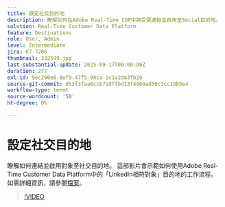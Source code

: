 ```yaml
---
title: 設定社交目的地
description: 瞭解如何在Adobe Real-Time CDP中將受眾連結並啟用至Social目的地。
solution: Real-Time Customer Data Platform
feature: Destinations
role: User, Admin
level: Intermediate
jira: KT-7206
thumbnail: 332599.jpg
last-substantial-update: 2025-09-17T00:00:00Z
duration: 277
exl-id: 9ec200e6-8ef9-47f5-98ca-1c1a2da3fb29
source-git-commit: d53f3faa6ccb71dffbd13f4060ad56c3cc19b5e4
workflow-type: tm+mt
source-wordcount: '58'
ht-degree: 0%

---
```


# 設定社交目的地

瞭解如何連結並啟用對象至社交目的地。 這部影片會示範如何使用Adobe Real-Time Customer Data Platform中的「LinkedIn相符對象」目的地的工作流程。  如需詳細資訊，請參閱[檔案](https://experienceleague.adobe.com/zh-hant/docs/experience-platform/destinations/catalog/social/overview)。

>[!VIDEO](https://video.tv.adobe.com/v/3475121/?learn=on&enablevpops&captions=chi_hant)

